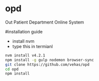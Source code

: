 # opd
Out Patient Department Online System

#installation guide
- install nvm
- type this in termianl

```bash
nvm install v4.2.1
npm install -g gulp nodemon browser-sync
git clone https://github.com/vehas/opd
cd opd
npm install
```
